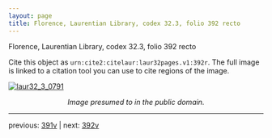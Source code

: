 ```yaml
---
layout: page
title: Florence, Laurentian Library, codex 32.3, folio 392 recto
---
```


Florence, Laurentian Library, codex 32.3, folio 392 recto

Cite this object as `urn:cite2:citelaur:laur32pages.v1:392r`.  The full image is linked to a citation tool you can use to cite regions of the image.

[![laur32_3_0791](http://www.homermultitext.org/iipsrv?IIIF=/project/homer/pyramidal/deepzoom/citelaur/laur32imgs/v1/laur32_3_0791.tif/full/800,/0/default.jpg)](http://www.homermultitext.org/ict2/?urn=urn:cite2:citelaur:laur32imgs.v1:laur32_3_0791) 

<p style="text-align: center; font-style: italic;">Image presumed to in the public domain.</p>

---

previous: [391v](../391v/) | next: [392v](../392v/)